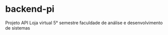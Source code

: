 # backend-pi
Projeto API Loja virtual 5° semestre faculdade de análise e desenvolvimento de sistemas
